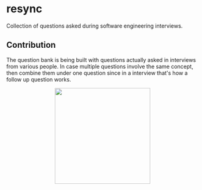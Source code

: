 # resync

Collection of questions asked during software engineering interviews.

## Contribution

The question bank is being built with questions actually asked in interviews from various people. In case multiple questions involve the same concept, then combine them under one question since in a interview that's how a follow up question works.

<p align="center"><img src='https://github.com/lapstjup/resync/blob/main/resync.png' width='250' height='250'></img></p>
